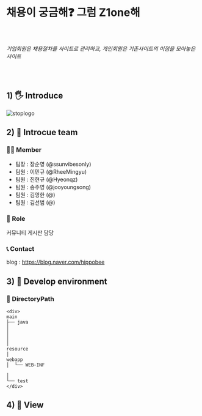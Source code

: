 <h1><b>채용이 궁금해❓ 그럼 Z1one해</b></h1><br>
<h6>기업회원은 채용절차를 사이트로 관리하고, 개인회원은 기존사이트의 이점을 모아놓은 사이트</h6><br>

## 1) 🖐 Introduce 
![stoplogo](https://github.com/RheeMingyu/SemiSemi/assets/108057548/9ee2fdf9-4d9b-424d-8897-be318f1a1084)


## 2) 📢 Introcue team

### 🤷‍♂️ Member
- 팀장 : 장순영 (@ssunvibesonly)
- 팀원 : 이민규 (@RheeMingyu)
- 팀원 : 진현규 (@Hyeonqz)
- 팀원 : 송주영 (@jooyoungsong)
- 팀원 : 김영한 (@)
- 팀원 : 김선범 (@)

### 🔨 Role
커뮤니티 게시판 담당



### 📞 Contact
blog : https://blog.naver.com/hippobee

## 3) 🌴 Develop environment

### 💼 DirectoryPath
```
<div>
main 
├── java
│   
│   
│           
│
resource
│
webapp
│  └── WEB-INF

│
└── test
</div>
```


## 4) 🎥 View



